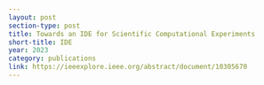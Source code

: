 ```yaml
---
layout: post
section-type: post
title: Towards an IDE for Scientific Computational Experiments
short-title: IDE
year: 2023
category: publications
link: https://ieeexplore.ieee.org/abstract/document/10305670
---
```

